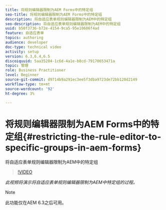 ```yaml
---
title: 将规则编辑器限制为AEM Forms中的特定组
seo-title: 将规则编辑器限制为AEM Forms中的特定组
description: 将自适应表单规则编辑器限制为AEM中的特定组
seo-description: 将自适应表单规则编辑器限制为AEM中的特定组
uuid: b50f3736-b72e-4154-9ca5-95e10606f4ad
feature: 自适应表单
topics: authoring
audience: developer
doc-type: technical video
activity: setup
version: 6.3,6.4,6.5
discoiquuid: 5aa35204-1c6d-4a1e-b8cd-79170653471a
topic: 管理
role: Business Practitioner
level: Beginner
source-git-commit: d9714b9a291ec3ee5f3dba9723de72bb120d2149
workflow-type: tm+mt
source-wordcount: '92'
ht-degree: 3%

---
```



# 将规则编辑器限制为AEM Forms中的特定组{#restricting-the-rule-editor-to-specific-groups-in-aem-forms}

将自适应表单规则编辑器限制为AEM中的特定组

>[!VIDEO](https://video.tv.adobe.com/v/19470?quality=9&learn=on)

*此视频将演示将自适应表单规则编辑器限制为AEM中特定组的过程。*

>[!NOTE]
>
>此功能仅在AEM 6.3之后可用。

